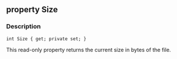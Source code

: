 ## property Size ##

### Description ###
	int Size { get; private set; }
This read-only property returns the current size in bytes of the file.